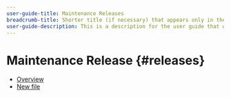 ```yaml
---
user-guide-title: Maintenance Releases
breadcrumb-title: Shorter title (if necessary) that appears only in the breadcrumb.
user-guide-description: This is a description for the user guide that will be displayed on the landing page.
---
```


# Maintenance Release {#releases}

+ [Overview](overview.md)
+ [New file](newfile.md)

<!--

Articles must be added to this TOC file in order to render.

Use this list format to specify links to articles and section headings that expand and collapse in the left rail of the user guide.

An article link CANNOT be used as a section heading.

2022 Updates https://one.workfront.com/s/article/Workfront-Maintenance-Updates-1882317350
2021 Updates https://one.workfront.com/s/article/Workfront-Maintenance-Updates-Archive-2021


-->
